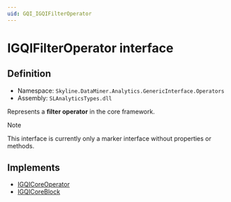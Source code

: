 ```yaml
---
uid: GQI_IGQIFilterOperator
---
```


# IGQIFilterOperator interface

## Definition

- Namespace: `Skyline.DataMiner.Analytics.GenericInterface.Operators`  
- Assembly: `SLAnalyticsTypes.dll`

Represents a **filter operator** in the core framework.

> [!NOTE]
> This interface is currently only a marker interface without properties or methods.

## Implements

- [IGQICoreOperator](xref:GQI_IGQICoreOperator)
- [IGQICoreBlock](xref:GQI_IGQICoreBlock)

